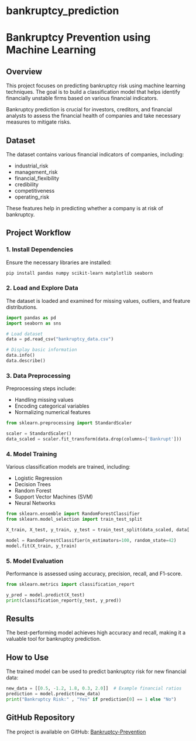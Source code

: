 # bankruptcy_prediction
# Bankruptcy Prevention using Machine Learning

## Overview
This project focuses on predicting bankruptcy risk using machine learning techniques. The goal is to build a classification model that helps identify financially unstable firms based on various financial indicators.

Bankruptcy prediction is crucial for investors, creditors, and financial analysts to assess the financial health of companies and take necessary measures to mitigate risks.

## Dataset
The dataset contains various financial indicators of companies, including:
- industrial_risk
- management_risk
- financial_flexibility
- credibility
- competitiveness
-  operating_risk
   
These features help in predicting whether a company is at risk of bankruptcy.

## Project Workflow

### 1. Install Dependencies
Ensure the necessary libraries are installed:
```bash
pip install pandas numpy scikit-learn matplotlib seaborn
```

### 2. Load and Explore Data
The dataset is loaded and examined for missing values, outliers, and feature distributions.
```python
import pandas as pd
import seaborn as sns

# Load dataset
data = pd.read_csv("bankruptcy_data.csv")

# Display basic information
data.info()
data.describe()
```

### 3. Data Preprocessing
Preprocessing steps include:
- Handling missing values
- Encoding categorical variables
- Normalizing numerical features
```python
from sklearn.preprocessing import StandardScaler

scaler = StandardScaler()
data_scaled = scaler.fit_transform(data.drop(columns=['Bankrupt']))
```

### 4. Model Training
Various classification models are trained, including:
- Logistic Regression
- Decision Trees
- Random Forest
- Support Vector Machines (SVM)
- Neural Networks
```python
from sklearn.ensemble import RandomForestClassifier
from sklearn.model_selection import train_test_split

X_train, X_test, y_train, y_test = train_test_split(data_scaled, data['Bankrupt'], test_size=0.2, random_state=42)

model = RandomForestClassifier(n_estimators=100, random_state=42)
model.fit(X_train, y_train)
```

### 5. Model Evaluation
Performance is assessed using accuracy, precision, recall, and F1-score.
```python
from sklearn.metrics import classification_report

y_pred = model.predict(X_test)
print(classification_report(y_test, y_pred))
```

## Results
The best-performing model achieves high accuracy and recall, making it a valuable tool for bankruptcy prediction.

## How to Use
The trained model can be used to predict bankruptcy risk for new financial data:
```python
new_data = [[0.5, -1.2, 1.8, 0.3, 2.0]]  # Example financial ratios
prediction = model.predict(new_data)
print("Bankruptcy Risk:" , "Yes" if prediction[0] == 1 else "No")
```


## GitHub Repository
The project is available on GitHub:
[Bankruptcy-Prevention](https://github.com/sourabhmatali/Bankruptcy-Prevention)

